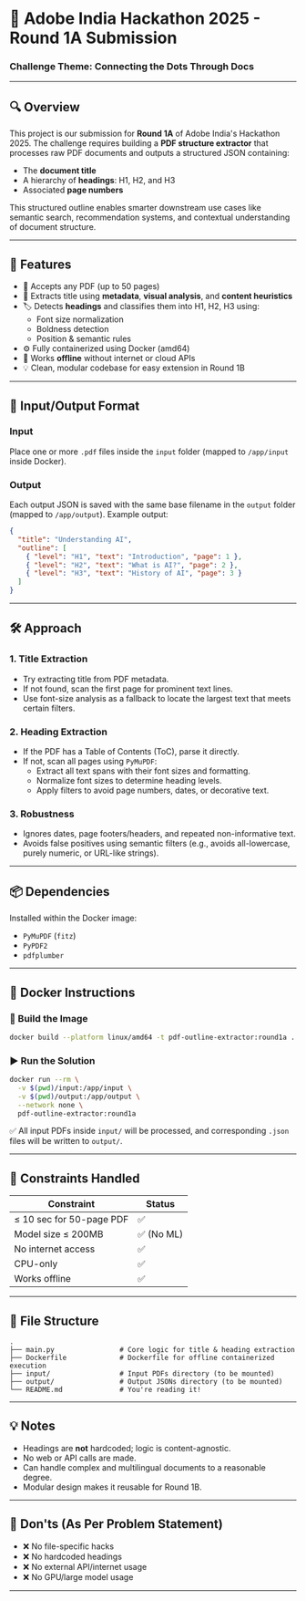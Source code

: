 
# 🧠 Adobe India Hackathon 2025 - Round 1A Submission

### Challenge Theme: **Connecting the Dots Through Docs**

---

## 🔍 Overview

This project is our submission for **Round 1A** of Adobe India's Hackathon 2025. The challenge requires building a **PDF structure extractor** that processes raw PDF documents and outputs a structured JSON containing:

- The **document title**
- A hierarchy of **headings**: H1, H2, and H3
- Associated **page numbers**

This structured outline enables smarter downstream use cases like semantic search, recommendation systems, and contextual understanding of document structure.

---

## 🚀 Features

- 📄 Accepts any PDF (up to 50 pages)
- 🧠 Extracts title using **metadata**, **visual analysis**, and **content heuristics**
- 🏷 Detects **headings** and classifies them into H1, H2, H3 using:
  - Font size normalization
  - Boldness detection
  - Position & semantic rules
- ⚙️ Fully containerized using Docker (amd64)
- 🔌 Works **offline** without internet or cloud APIs
- 💡 Clean, modular codebase for easy extension in Round 1B

---

## 📂 Input/Output Format

### Input

Place one or more `.pdf` files inside the `input` folder (mapped to `/app/input` inside Docker).

### Output

Each output JSON is saved with the same base filename in the `output` folder (mapped to `/app/output`). Example output:
```json
{
  "title": "Understanding AI",
  "outline": [
    { "level": "H1", "text": "Introduction", "page": 1 },
    { "level": "H2", "text": "What is AI?", "page": 2 },
    { "level": "H3", "text": "History of AI", "page": 3 }
  ]
}
```

---

## 🛠 Approach

### 1. **Title Extraction**
- Try extracting title from PDF metadata.
- If not found, scan the first page for prominent text lines.
- Use font-size analysis as a fallback to locate the largest text that meets certain filters.

### 2. **Heading Extraction**
- If the PDF has a Table of Contents (ToC), parse it directly.
- If not, scan all pages using `PyMuPDF`:
  - Extract all text spans with their font sizes and formatting.
  - Normalize font sizes to determine heading levels.
  - Apply filters to avoid page numbers, dates, or decorative text.

### 3. **Robustness**
- Ignores dates, page footers/headers, and repeated non-informative text.
- Avoids false positives using semantic filters (e.g., avoids all-lowercase, purely numeric, or URL-like strings).

---

## 📦 Dependencies

Installed within the Docker image:

- `PyMuPDF` (`fitz`)
- `PyPDF2`
- `pdfplumber`

---

## 🐳 Docker Instructions

### 🧱 Build the Image

```bash
docker build --platform linux/amd64 -t pdf-outline-extractor:round1a .
```

### ▶️ Run the Solution

```bash
docker run --rm \
  -v $(pwd)/input:/app/input \
  -v $(pwd)/output:/app/output \
  --network none \
  pdf-outline-extractor:round1a
```

✅ All input PDFs inside `input/` will be processed, and corresponding `.json` files will be written to `output/`.

---

## 📎 Constraints Handled

| Constraint               | Status    |
|-------------------------|-----------|
| ≤ 10 sec for 50-page PDF| ✅         |
| Model size ≤ 200MB      | ✅ (No ML) |
| No internet access      | ✅         |
| CPU-only                | ✅         |
| Works offline           | ✅         |

---

## 📑 File Structure

```
.
├── main.py                # Core logic for title & heading extraction
├── Dockerfile             # Dockerfile for offline containerized execution
├── input/                 # Input PDFs directory (to be mounted)
├── output/                # Output JSONs directory (to be mounted)
└── README.md              # You're reading it!
```

---

## 💡 Notes

- Headings are **not** hardcoded; logic is content-agnostic.
- No web or API calls are made.
- Can handle complex and multilingual documents to a reasonable degree.
- Modular design makes it reusable for Round 1B.

---

## 🛑 Don'ts (As Per Problem Statement)

- ❌ No file-specific hacks  
- ❌ No hardcoded headings  
- ❌ No external API/internet usage  
- ❌ No GPU/large model usage  

---
